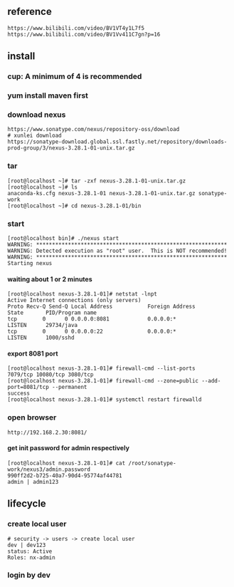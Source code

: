 ## reference
    https://www.bilibili.com/video/BV1VT4y1L7f5
    https://www.bilibili.com/video/BV1Vv411C7gn?p=16
    
## install 
### cup: A minimum of 4 is recommended
### yum install maven first
### download nexus
    https://www.sonatype.com/nexus/repository-oss/download
    # xunlei download
    https://sonatype-download.global.ssl.fastly.net/repository/downloads-prod-group/3/nexus-3.28.1-01-unix.tar.gz
### tar
    [root@localhost ~]# tar -zxf nexus-3.28.1-01-unix.tar.gz 
    [root@localhost ~]# ls
    anaconda-ks.cfg nexus-3.28.1-01 nexus-3.28.1-01-unix.tar.gz sonatype-work
    [root@localhost ~]# cd nexus-3.28.1-01/bin
### start
    [root@localhost bin]# ./nexus start
    WARNING: ************************************************************
    WARNING: Detected execution as "root" user.  This is NOT recommended!
    WARNING: ************************************************************
    Starting nexus

#### waiting about 1 or 2 minutes
    [root@localhost nexus-3.28.1-01]# netstat -lnpt
    Active Internet connections (only servers)
    Proto Recv-Q Send-Q Local Address           Foreign Address         State       PID/Program name    
    tcp        0      0 0.0.0.0:8081            0.0.0.0:*               LISTEN      29734/java          
    tcp        0      0 0.0.0.0:22              0.0.0.0:*               LISTEN      1000/sshd           

#### export 8081 port
    [root@localhost nexus-3.28.1-01]# firewall-cmd --list-ports
    7079/tcp 10080/tcp 3080/tcp
    [root@localhost nexus-3.28.1-01]# firewall-cmd --zone=public --add-port=8081/tcp --permanent
    success
    [root@localhost nexus-3.28.1-01]# systemctl restart firewalld

### open browser
    http://192.168.2.30:8081/    
#### get init password for admin respectively
    [root@localhost nexus-3.28.1-01]# cat /root/sonatype-work/nexus3/admin.password
    990ff2d2-b725-40a7-90d4-95774af44781
    admin | admin123
    
## lifecycle
### create local user
    # security -> users -> create local user
    dev | dev123
    status: Active
    Roles: nx-admin
### login by dev
        
    